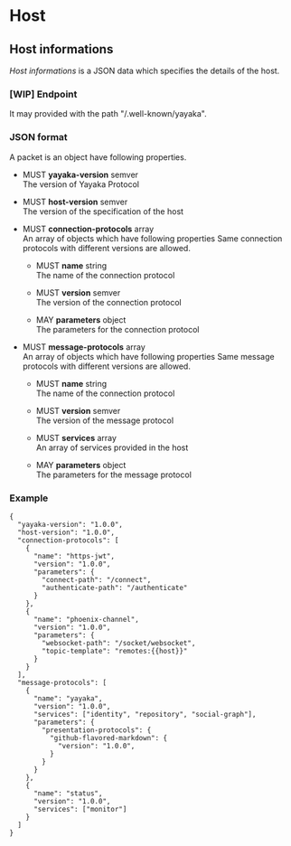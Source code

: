 # Host

## Host informations

*Host informations* is a JSON data which specifies the details of the host.

### [WIP] Endpoint

It may provided with the path "/.well-known/yayaka".

### JSON format

A packet is an object have following properties.


- MUST **yayaka-version** semver  
  The version of Yayaka Protocol

- MUST **host-version** semver  
  The version of the specification of the host

- MUST **connection-protocols** array  
  An array of objects which have following properties
  Same connection protocols with different versions are allowed.

  - MUST **name** string  
    The name of the connection protocol

  - MUST **version** semver  
    The version of the connection protocol

  - MAY **parameters** object  
    The parameters for the connection protocol

- MUST **message-protocols** array  
  An array of objects which have following properties
  Same message protocols with different versions are allowed.

  - MUST **name** string  
    The name of the connection protocol

  - MUST **version** semver  
    The version of the message protocol

  - MUST **services** array  
    An array of services provided in the host

  - MAY **parameters** object  
    The parameters for the message protocol

### Example

```
{
  "yayaka-version": "1.0.0",
  "host-version": "1.0.0",
  "connection-protocols": [
    {
      "name": "https-jwt",
      "version": "1.0.0",
      "parameters": {
        "connect-path": "/connect",
        "authenticate-path": "/authenticate"
      }
    },
    {
      "name": "phoenix-channel",
      "version": "1.0.0",
      "parameters": {
        "websocket-path": "/socket/websocket",
        "topic-template": "remotes:{{host}}"
      }
    }
  ],
  "message-protocols": [
    {
      "name": "yayaka",
      "version": "1.0.0",
      "services": ["identity", "repository", "social-graph"],
      "parameters": {
        "presentation-protocols": {
          "github-flavored-markdown": {
            "version": "1.0.0",
          }
        }
      }
    },
    {
      "name": "status",
      "version": "1.0.0",
      "services": ["monitor"]
    }
  ]
}
```
